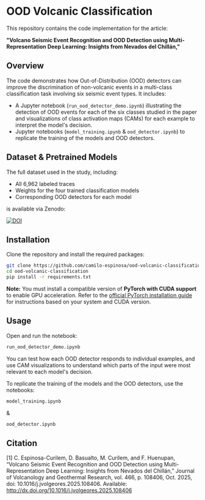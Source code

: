 # OOD Volcanic Classification

This repository contains the code implementation for the article:

**"Volcano Seismic Event Recognition and OOD Detection using Multi-Representation Deep Learning: Insights from Nevados del Chillán,"**  

## Overview

The code demonstrates how Out-of-Distribution (OOD) detectors can improve the discrimination of non-volcanic events in a multi-class classification task involving six seismic event types. It includes:

- A Jupyter notebook (`run_ood_detector_demo.ipynb`) illustrating the detection of OOD events for each of the six classes studied in the paper and visualizations of class activation maps (CAMs) for each example to interpret the model's decision.
- Jupyter notebooks (`model_training.ipynb` & `ood_detector.ipynb`) to replicate the training of the models and OOD detectors.


## Dataset & Pretrained Models

The full dataset used in the study, including:

- All 6,962 labeled traces  
- Weights for the four trained classification models  
- Corresponding OOD detectors for each model  

is available via Zenodo:

[![DOI](https://zenodo.org/badge/DOI/10.5281/zenodo.15461242.svg)](https://doi.org/10.5281/zenodo.15461242)

## Installation

Clone the repository and install the required packages:

```bash
git clone https://github.com/camilo-espinosa/ood-volcanic-classification
cd ood-volcanic-classification
pip install -r requirements.txt
```

**Note:** You must install a compatible version of **PyTorch with CUDA support** to enable GPU acceleration. Refer to the [official PyTorch installation guide](https://pytorch.org/get-started/locally/) for instructions based on your system and CUDA version.

## Usage

Open and run the notebook:
```bash
run_ood_detector_demo.ipynb
```
You can test how each OOD detector responds to individual examples, and use CAM visualizations to understand which parts of the input were most relevant to each model's decision.

To replicate the training of the models and the OOD detectors, use the notebooks:

```bash
model_training.ipynb
```
&
```bash
ood_detector.ipynb
```

## Citation

[1] C. Espinosa-Curilem, D. Basualto, M. Curilem, and F. Huenupan, “Volcano Seismic Event Recognition and OOD Detection using Multi-Representation Deep Learning: Insights from Nevados del Chillán,” Journal of Volcanology and Geothermal Research, vol. 466, p. 108406, Oct. 2025, doi: 10.1016/j.jvolgeores.2025.108406. Available: http://dx.doi.org/10.1016/j.jvolgeores.2025.108406



